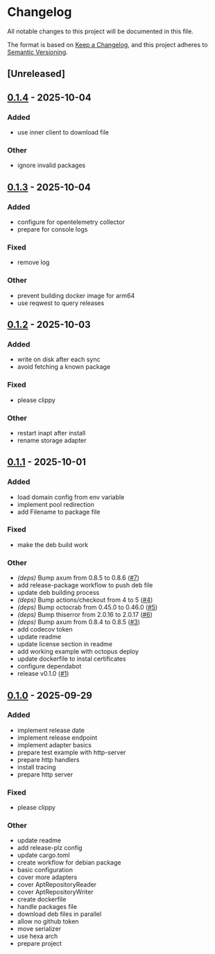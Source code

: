 # Changelog

All notable changes to this project will be documented in this file.

The format is based on [Keep a Changelog](https://keepachangelog.com/en/1.0.0/),
and this project adheres to [Semantic Versioning](https://semver.org/spec/v2.0.0.html).

## [Unreleased]

## [0.1.4](https://github.com/jdrouet/inapt/compare/v0.1.3...v0.1.4) - 2025-10-04

### Added

- use inner client to download file

### Other

- ignore invalid packages

## [0.1.3](https://github.com/jdrouet/inapt/compare/v0.1.2...v0.1.3) - 2025-10-04

### Added

- configure for opentelemetry collector
- prepare for console logs

### Fixed

- remove log

### Other

- prevent building docker image for arm64
- use reqwest to query releases

## [0.1.2](https://github.com/jdrouet/inapt/compare/v0.1.1...v0.1.2) - 2025-10-03

### Added

- write on disk after each sync
- avoid fetching a known package

### Fixed

- please clippy

### Other

- restart inapt after install
- rename storage adapter

## [0.1.1](https://github.com/jdrouet/inapt/compare/v0.1.0...v0.1.1) - 2025-10-01

### Added

- load domain config from env variable
- implement pool redirection
- add Filename to package file

### Fixed

- make the deb build work

### Other

- *(deps)* Bump axum from 0.8.5 to 0.8.6 ([#7](https://github.com/jdrouet/inapt/pull/7))
- add release-package workflow to push deb file
- update deb building process
- *(deps)* Bump actions/checkout from 4 to 5 ([#4](https://github.com/jdrouet/inapt/pull/4))
- *(deps)* Bump octocrab from 0.45.0 to 0.46.0 ([#5](https://github.com/jdrouet/inapt/pull/5))
- *(deps)* Bump thiserror from 2.0.16 to 2.0.17 ([#6](https://github.com/jdrouet/inapt/pull/6))
- *(deps)* Bump axum from 0.8.4 to 0.8.5 ([#3](https://github.com/jdrouet/inapt/pull/3))
- add codecov token
- update readme
- update license section in readme
- add working example with octopus deploy
- update dockerfile to instal certificates
- configure dependabot
- release v0.1.0 ([#1](https://github.com/jdrouet/inapt/pull/1))

## [0.1.0](https://github.com/jdrouet/inapt/releases/tag/v0.1.0) - 2025-09-29

### Added

- implement release date
- implement release endpoint
- implement adapter basics
- prepare test example with http-server
- prepare http handlers
- install tracing
- prepare http server

### Fixed

- please clippy

### Other

- update readme
- add release-plz config
- update cargo.toml
- create workflow for debian package
- basic configuration
- cover more adapters
- cover AptRepositoryReader
- cover AptRepositoryWriter
- create dockerfile
- handle packages file
- download deb files in parallel
- allow no github token
- move serializer
- use hexa arch
- prepare project
